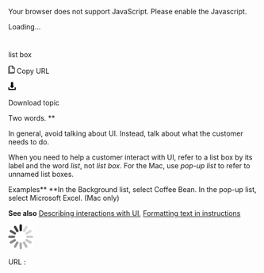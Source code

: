 Your browser does not support JavaScript. Please enable the Javascript.

Loading...

# 

list box

![Copy URL](media/list-box/Copy.png)
Copy URL

![Download](media/list-box/Download.png)

Download topic

Two words. **

In general, avoid talking about UI. Instead, talk about what the customer needs to do. 

When you need to help a customer interact with UI, refer to a list box by its label and the word *list*, not *list box*. For the Mac, use *pop-up list* to refer to unnamed list boxes.

Examples**
**In the Background list, select Coffee Bean. 
In the pop-up list, select Microsoft Excel. (Mac only)

**See also** [Describing interactions with UI](https://worldready.cloudapp.net/Styleguide/Read?id=2700&topicid=26472), [Formatting text in instructions](https://worldready.cloudapp.net/Styleguide/Read?id=2700&topicid=29014)

![In progress](media/list-box/activity-large.gif)

URL :

